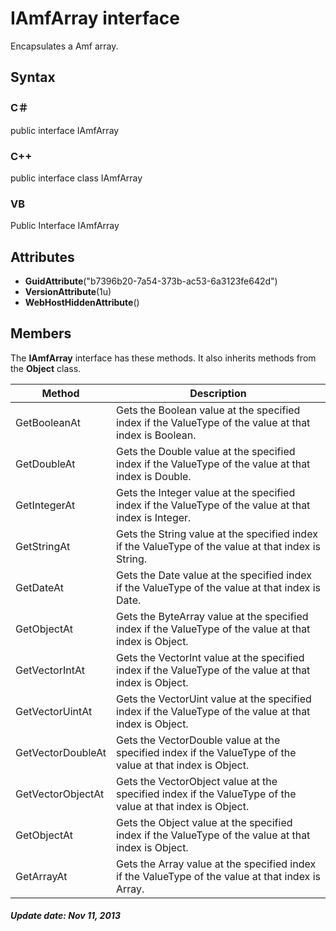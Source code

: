 # IAmfArray interface
Encapsulates a Amf array.

## Syntax

### C＃
public interface IAmfArray

### C++
public interface class IAmfArray

### VB
Public Interface IAmfArray

## Attributes

- **GuidAttribute**("b7396b20-7a54-373b-ac53-6a3123fe642d")
- **VersionAttribute**(1u)
- **WebHostHiddenAttribute**()

## Members
The **IAmfArray** interface has these methods. It also inherits methods from the **Object** class.

Method           |Description
-----------------|-----------
GetBooleanAt     |Gets the Boolean value at the specified index if the ValueType of the value at that index is Boolean.
GetDoubleAt      |Gets the Double value at the specified index if the ValueType of the value at that index is Double.
GetIntegerAt     |Gets the Integer value at the specified index if the ValueType of the value at that index is Integer.
GetStringAt      |Gets the String value at the specified index if the ValueType of the value at that index is String.
GetDateAt        |Gets the Date value at the specified index if the ValueType of the value at that index is Date.
GetObjectAt      |Gets the ByteArray value at the specified index if the ValueType of the value at that index is Object.
GetVectorIntAt   |Gets the VectorInt value at the specified index if the ValueType of the value at that index is Object.
GetVectorUintAt  |Gets the VectorUint value at the specified index if the ValueType of the value at that index is Object.
GetVectorDoubleAt|Gets the VectorDouble value at the specified index if the ValueType of the value at that index is Object.
GetVectorObjectAt|Gets the VectorObject value at the specified index if the ValueType of the value at that index is Object.
GetObjectAt      |Gets the Object value at the specified index if the ValueType of the value at that index is Object.
GetArrayAt       |Gets the Array value at the specified index if the ValueType of the value at that index is Array.

##### Update date: Nov 11, 2013